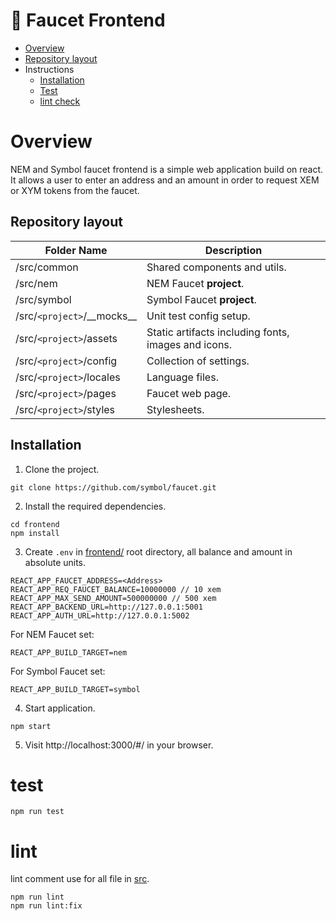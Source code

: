# :potable_water: Faucet Frontend

- [Overview](#overview)
- [Repository layout](#repository-layout)
- Instructions
    - [Installation](#installation)
    - [Test](#test)
    - [lint check](#lint)

# Overview

NEM and Symbol faucet frontend is a simple web application build on react. It allows a user to enter an address and an amount in order to request XEM or XYM tokens from the faucet.

## Repository layout

| Folder Name | Description |
| -------------|--------------|
| /src/common | Shared components and utils. |
| /src/nem | NEM Faucet __project__. |
| /src/symbol | Symbol Faucet __project__. |
| /src/`<project>`/\_\_mocks__ | Unit test config setup. |
| /src/`<project>`/assets | Static artifacts including fonts, images and icons. |
| /src/`<project>`/config | Collection of settings. |
| /src/`<project>`/locales | Language files. |
| /src/`<project>`/pages | Faucet web page. |
| /src/`<project>`/styles | Stylesheets. |

## Installation

1. Clone the project.

```
git clone https://github.com/symbol/faucet.git
```

2. Install the required dependencies.

```
cd frontend
npm install
```

3. Create `.env` in [frontend/](/frontend/) root directory, all balance and amount in absolute units.

```env
REACT_APP_FAUCET_ADDRESS=<Address>
REACT_APP_REQ_FAUCET_BALANCE=10000000 // 10 xem
REACT_APP_MAX_SEND_AMOUNT=500000000 // 500 xem
REACT_APP_BACKEND_URL=http://127.0.0.1:5001
REACT_APP_AUTH_URL=http://127.0.0.1:5002
```

For NEM Faucet set:
```env
REACT_APP_BUILD_TARGET=nem
```

For Symbol Faucet set:
```env
REACT_APP_BUILD_TARGET=symbol
```

4. Start application.

```shell
npm start
```

5. Visit http://localhost:3000/#/ in your browser.

# test

```
npm run test
```

# lint

lint comment use for all file in [src](/frontend/src/).
```
npm run lint
npm run lint:fix
```
